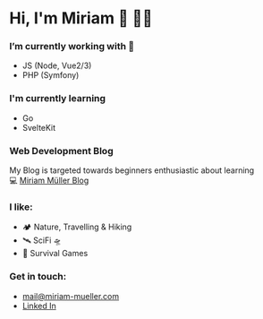 # Hi, I'm Miriam 🖖 👩‍💻

### I’m currently working with 👀  
- JS (Node, Vue2/3) 
- PHP (Symfony)

### I'm currently learning
- Go
- SvelteKit

### Web Development Blog
My Blog is targeted towards beginners enthusiastic about learning  
💻 [Miriam Müller Blog](https://www.miriam-mueller.com)

### I like:  
- 🏕 Nature, Travelling & Hiking  
- 🛰 SciFi 🛸
- 🧟 Survival Games
       
### Get in touch:  
  - mail@miriam-mueller.com
  - [Linked In](https://www.linkedin.com/in/miriam-m%C3%BCller-bb1920200/)
